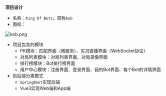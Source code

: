 **项目设计**

- 名称：`King Of Bots`，简称`kob`
- 图标：

![kob.png](https://cdn.acwing.com/media/article/image/2022/07/07/1_d7f3b93efd-kob.png)

- 项目包含的模块
  - PK模块：匹配界面（微服务）、实况直播界面（WebSocket协议）
  - 对局列表模块：对局列表界面、对局录像界面
  - 排行榜模块：Bot排行榜界面
  - 用户中心模块：注册界面、登录界面、我的Bot界面、每个Bot的详情界面
- 前后端分离模式
  - `SpringBoot`实现后端
  - Vue3实现Web端和App端